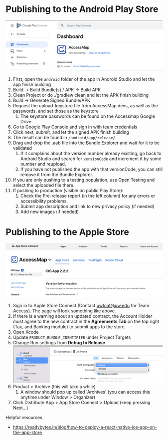 # Publishing to the Android Play Store
![Screenshot of Google Play Store homepage](../images/playstore.png)
1. First, open the `android` folder of the app in Android Studio and let the app finish building
2. Build -> Build Bundle(s) / APK -> Build APK
3. Clean Project or do ./gradlew clean and let the APK finish building
4. Build -> Generate Signed Bundle/APK
5. Request the upload-keystore file from AccessMap devs, as well as the passwords, and set those as the keystore
   1. The keystore passwords can be found on the Accessmap Google Drive.
6. Go to Google Play Console and sign in with team credentials
7. Click next, submit, and let the signed APK finish building
8. The result can be found in `/android/app/release/`.
9. Drag and drop the .aab file into the Bundle Explorer and wait for it to be validated
   1.  If it complains about the version number already existing, go back to Android Studio and search for `versionCode` and increment it by some number and reupload.
   2.  If you have not published the app with that versionCode, you can still remove it from the Bundle Explorer.
10. If you are only pushing to a testing population, use Open Testing and select the uploaded file there.
11. If pushing to production (visible on public Play Store):
    1. Check the Pre-release report (in the left column) for any errors or accessibility problems.
    2. Submit app description and link to new privacy policy (if needed)
    3. Add new images (if needed) 


# Publishing to the Apple Store
![Screenshot of AccessMap on the App Store Connect](../images/app-store.png)
1. Sign in to Apple Store Connect (Contact uwtcat@uw.edu for Team Access). The page will look something like above.
2. If there is a warning about an updated contract, the Account Holder must agree to the new contract in the **Agreements Tab** on the top right (Tax, and Banking module) to submit apps to the store.
3. Open Xcode
4. Update `PRODUCT_BUNDLE_IDENTIFIER` under Project Targets
5. Change Run settings from **Debug to Release**
![Screenshot of Xcode interface showing a user changing from debug to release mode](../images/ios-debugtorelease.png)
6. Product > Archive (this will take a while)
   1. A window should pop up called 'Archives' (you can access this anytime under Window > Organizer)
7. Click Distribute App > App Store Connect > Upload (keep pressing Next...)

Helpful resources
- https://readybytes.in/blog/how-to-deploy-a-react-native-ios-app-on-the-app-store 
